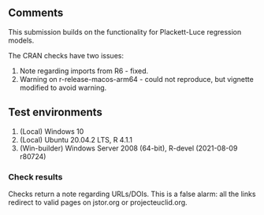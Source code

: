 ## Comments

This submission builds on the functionality for Plackett-Luce regression models.

The CRAN checks have two issues:

1. Note regarding imports from R6 - fixed.
2. Warning on r-release-macos-arm64 - could not reproduce, but vignette modified to avoid warning.  

## Test environments

1. (Local) Windows 10
2. (Local) Ubuntu 20.04.2 LTS, R 4.1.1
3. (Win-builder) Windows Server 2008 (64-bit), R-devel (2021-08-09 r80724)

### Check results

Checks return a note regarding URLs/DOIs. This is a false alarm: all the links redirect to valid pages on jstor.org or projecteuclid.org.
